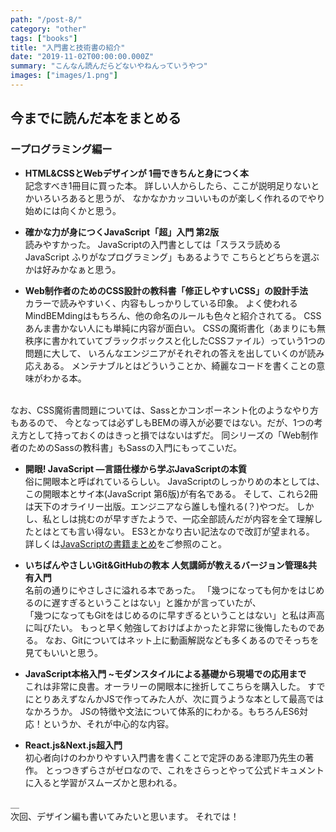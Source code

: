 ```yaml
---
path: "/post-8/"
category: "other"
tags: ["books"]
title: "入門書と技術書の紹介"
date: "2019-11-02T00:00:00.000Z"
summary: "こんなん読んだらどないやねんっていうやつ"
images: ["images/1.png"]
---
```


## 今までに読んだ本をまとめる

### ープログラミング編ー

- __HTML&CSSとWebデザインが 1冊できちんと身につく本__  
記念すべき1冊目に買った本。
詳しい人からしたら、ここが説明足りないとかいろいろあると思うが、
なかなかカッコいいものが楽しく作れるのでやり始めには向くかと思う。

- __確かな力が身につくJavaScript「超」入門 第2版__  
読みやすかった。
JavaScriptの入門書としては「スラスラ読める JavaScript ふりがなプログラミング」もあるようで
こちらとどちらを選ぶかは好みかなぁと思う。

- __Web制作者のためのCSS設計の教科書「修正しやすいCSS」の設計手法__  
カラーで読みやすいく、内容もしっかりしている印象。
よく使われるMindBEMdingはもちろん、他の命名のルールも色々と紹介されてる。
CSSあんま書かない人にも単純に内容が面白い。
CSSの魔術書化（あまりにも無秩序に書かれていてブラックボックスと化したCSSファイル）っていう1つの問題に大して、
いろんなエンジニアがそれぞれの答えを出していくのが読み応えある。
メンテナブルとはどういうことか、綺麗なコードを書くことの意味がわかる本。
<br/>
なお、CSS魔術書問題については、Sassとかコンポーネント化のようなやり方もあるので、
今となっては必ずしもBEMの導入が必要ではない。だが、1つの考え方として持っておくのはきっと損ではないはずだ。
同シリーズの「Web制作者のためのSassの教科書」もSassの入門にもってこいだ。

- __開眼! JavaScript ―言語仕様から学ぶJavaScriptの本質__  
俗に開眼本と呼ばれているらしい。
JavaScriptのしっかりめの本としては、この開眼本とサイ本(JavaScript 第6版)が有名である。
そして、これら2冊は天下のオライリー出版。エンジニアなら誰しも憧れる(？)やつだ。
しかし、私としは挑むのが早すぎたようで、一応全部読んだが内容を全て理解したとはとても言い得ない。
ES3とかなり古い記法なので改訂が望まれる。
詳しくは[JavaScriptの書籍まとめ](https://gist.github.com/azu/027859e08e284cb8dfe7)をご参照のこと。

- __いちばんやさしいGit&GitHubの教本 人気講師が教えるバージョン管理&共有入門__  
名前の通りにやさしさに溢れる本であった。
「幾つになっても何かをはじめるのに遅すぎるということはない」と誰かが言っていたが、  
「幾つになってもGitをはじめるのに早すぎるということはない」と私は声高に叫びたい。
もっと早く勉強しておけばよかったと非常に後悔したものである。
なお、Gitについてはネット上に動画解説なども多くあるのでそっちを見てもいいと思う。

- __JavaScript本格入門 ~モダンスタイルによる基礎から現場での応用まで__  
これは非常に良書。オーラリーの開眼本に挫折してこちらを購入した。
すでにとりあえずなんかJSで作ってみた人が、次に買うような本として最高ではなかろうか。
JSの特徴や文法について体系的にわかる。もちろんES6対応！というか、それが中心的な内容。

- __React.js&Next.js超入門__  
初心者向けのわかりやすい入門書を書くことで定評のある津耶乃先生の著作。
とっつきずらさがゼロなので、これをさらっとやって公式ドキュメントに入ると学習がスムーズかと思われる。

＿  
次回、デザイン編も書いてみたいと思います。
それでは！
